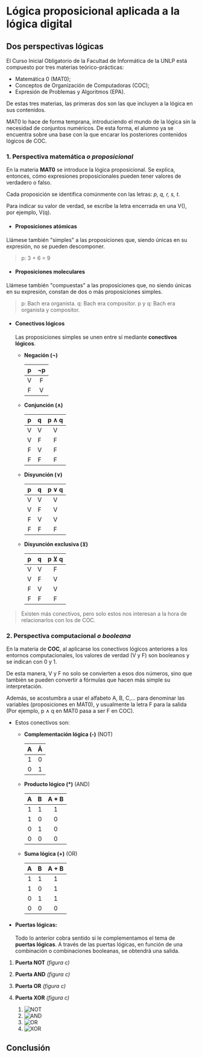 # **Lógica proposicional aplicada a la lógica digital**

## Dos perspectivas lógicas

El Curso Inicial Obligatorio de la Facultad de Informática de la UNLP está compuesto por tres materias teórico-prácticas:

* Matemática 0 (MAT0);
* Conceptos de Organización de Computadoras (COC);
* Expresión de Problemas y Algoritmos (EPA).

De estas tres materias, las primeras dos son las que incluyen a la lógica en sus contenidos.

MAT0 lo hace de forma temprana, introduciendo el mundo de la lógica sin la necesidad de conjuntos numéricos. De esta forma, el alumno ya se encuentra sobre una base con la que encarar los posteriores contenidos lógicos de COC.

### 1. Perspectiva matemática *o proposicional*

En la materia **MAT0** se introduce la lógica proposicional. Se explica, entonces, cómo expresiones proposicionales pueden tener valores de verdadero o falso.

Cada proposición se identifica comúnmente con las letras: *p, q, r, s, t*.

Para indicar su valor de verdad, se escribe la letra encerrada en una V(), por ejemplo, V(q).

* #### Proposiciones atómicas

Llámese también "simples" a las proposiciones que, siendo únicas en su expresión, no se pueden descomponer.

> p: 3 + 6 = 9

* #### Proposiciones moleculares

Llámese también "compuestas" a las proposiciones que, no siendo únicas en su expresión, constan de dos o más proposiciones simples.

> p: Bach era organista.
> q: Bach era compositor.
> p y q: Bach era organista y compositor.

* #### Conectivos lógicos

    Las proposiciones simples se unen entre sí mediante **conectivos lógicos**.

  * **Negación (¬)**

    | p |¬p |
    |:-:|:-:|
    | V | F |
    | F | V |

  * **Conjunción (∧)**

    | p | q | p ∧ q |
    |:-:|:-:|:-----:|
    | V | V |   V   |
    | V | F |   F   |
    | F | V |   F   |
    | F | F |   F   |

  * **Disyunción (∨)**

    | p | q | p ∨ q |
    |:-:|:-:|:-----:|
    | V | V |   V   |
    | V | F |   V   |
    | F | V |   V   |
    | F | F |   F   |

  * **Disyunción exclusiva (⊻)**

    | p | q | p ⊻ q |
    |:-:|:-:|:-----:|
    | V | V |   F   |
    | V | F |   V   |
    | F | V |   V   |
    | F | F |   F   |

> Existen más conectivos, pero solo estos nos interesan a la hora de relacionarlos con los de COC.

### 2. Perspectiva computacional *o booleana*

En la materia de **COC**, al aplicarse los conectivos lógicos anteriores a los entornos computacionales, los valores de verdad (V y F) son booleanos y se indican con 0 y 1.

De esta manera, V y F no solo se convierten a esos dos números, sino que también se pueden convertir a fórmulas que hacen más simple su interpretación.

Además, se acostumbra a usar el alfabeto A, B, C,... para denominar las variables (proposiciones en MAT0), y usualmente la letra F para la salida (Por ejemplo, p ∧ q en MAT0 pasa a ser F en COC).

* Estos conectivos son:

  * **Complementación lógica (-)** (NOT)

    | A | Ā |
    |:-:|:-:|
    | 1 | 0 |
    | 0 | 1 |

  * **Producto lógico (*)** (AND)

    | A | B | A * B |
    |:-:|:-:|:-----:|
    | 1 | 1 |   1   |
    | 1 | 0 |   0   |
    | 0 | 1 |   0   |
    | 0 | 0 |   0   |

  * **Suma lógica (+)** (OR)

    | A | B | A + B |
    |:-:|:-:|:-----:|
    | 1 | 1 |   1   |
    | 1 | 0 |   1   |
    | 0 | 1 |   1   |
    | 0 | 0 |   0   |

* #### Puertas lógicas:

  Todo lo anterior cobra sentido si le complementamos el tema de **puertas lógicas**. A través de las puertas lógicas, en función de una combinación o
  combinaciones booleanas, se obtendrá una salida.

1. **Puerta NOT** *(figura c)*

2. **Puerta AND** *(figura c)*

3. **Puerta OR** *(figura c)*

4. **Puerta XOR** *(figura c)*

   1. ![NOT](https://upload.wikimedia.org/wikipedia/commons/5/50/Funcion_logica_SI.PNG)
   2. ![AND](https://upload.wikimedia.org/wikipedia/commons/3/3a/Funcion_logica_Y.PNG)
   3. ![OR](https://upload.wikimedia.org/wikipedia/commons/0/05/Funcion_logica_O.PNG)
   4. ![XOR](https://upload.wikimedia.org/wikipedia/commons/0/01/Funcion_logica_O-EX.PNG)

## Conclusión